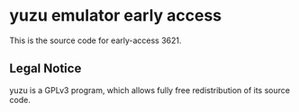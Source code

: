 yuzu emulator early access
=============

This is the source code for early-access 3621.

## Legal Notice

yuzu is a GPLv3 program, which allows fully free redistribution of its source code.